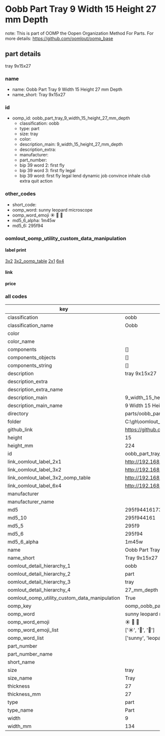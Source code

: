 # Oobb Part Tray 9 Width 15 Height 27 mm Depth  

note: This is part of OOMP the Oopen Organization Method For Parts. For more details: https://github.com/oomlout/oomp_base

##  part details
  



tray 9x15x27



### name
* name: Oobb Part Tray 9 Width 15 Height 27 mm Depth
* name_short: Tray 9x15x27 
### id
* oomp_id: oobb_part_tray_9_width_15_height_27_mm_depth
  * classification: oobb
  * type: part
  * size: tray
  * color: 
  * description_main: 9_width_15_height_27_mm_depth
  * description_extra: 
  * manufacturer: 
  * part_number: 
  * bip 39 word 2: first fly
  * bip 39 word 3: first fly legal
  * bip 39 word: first fly legal lend dynamic job convince inhale club extra quit action

### other_codes
* short_code: 
* oomp_word: sunny leopard microscope
* oomp_word_emoji :sunny: :leopard: :microscope:
* md5_6_alpha: 1m45w
* md5_6: 295f94






### oomlout_oomp_utility_custom_data_manipulation
#### label print
[3x2](http://192.168.1.245:1112/?label=oomp%201m45w)
[3x2_oomp_table](http://192.168.1.108:1112/?label=oomp%201m45w)
[2x1](http://192.168.1.242:1112/?label=oomp%201m45w)
[6x4](http://192.168.1.55:1112/?label=oomp%201m45w)    

#### link

                              

#### price







### all codes 
| key | value |  
| --- | --- |  
| classification | oobb |  
| classification_name | Oobb |  
| color |  |  
| color_name |  |  
| components | [] |  
| components_objects | [] |  
| components_string | [] |  
| description | tray 9x15x27 |  
| description_extra |  |  
| description_extra_name |  |  
| description_main | 9_width_15_height_27_mm_depth |  
| description_main_name | 9 Width 15 Height 27 mm Depth |  
| directory | parts/oobb_part_tray_9_width_15_height_27_mm_depth |  
| folder | C:\gh\oomlout_oobb_version_4_generated_parts\parts\oobb_part_tray_9_width_15_height_27_mm_depth |  
| github_link | https://github.com/oomlout/oomlout_oomp_part_src/tree/main/parts/oobb_part_tray_9_width_15_height_27_mm_depth |  
| height | 15 |  
| height_mm | 224 |  
| id | oobb_part_tray_9_width_15_height_27_mm_depth |  
| link_oomlout_label_2x1 | http://192.168.1.242:1112/?label=oomp%201m45w |  
| link_oomlout_label_3x2 | http://192.168.1.245:1112/?label=oomp%201m45w |  
| link_oomlout_label_3x2_oomp_table | http://192.168.1.108:1112/?label=oomp%201m45w |  
| link_oomlout_label_6x4 | http://192.168.1.55:1112/?label=oomp%201m45w |  
| manufacturer |  |  
| manufacturer_name |  |  
| md5 | 295f94416173a5f1e02267fefed67abb |  
| md5_10 | 295f944161 |  
| md5_5 | 295f9 |  
| md5_6 | 295f94 |  
| md5_6_alpha | 1m45w |  
| name | Oobb Part Tray 9 Width 15 Height 27 mm Depth |  
| name_short | Tray 9x15x27  |  
| oomlout_detail_hierarchy_1 | oobb |  
| oomlout_detail_hierarchy_2 | part |  
| oomlout_detail_hierarchy_3 | tray |  
| oomlout_detail_hierarchy_4 | 27_mm_depth |  
| oomlout_oomp_utility_custom_data_manipulation | True |  
| oomp_key | oomp_oobb_part_tray_9_width_15_height_27_mm_depth |  
| oomp_word | sunny leopard microscope |  
| oomp_word_emoji | :sunny: :leopard: :microscope: |  
| oomp_word_emoji_list | [':sunny:', ':leopard:', ':microscope:'] |  
| oomp_word_list | ['sunny', 'leopard', 'microscope'] |  
| part_number |  |  
| part_number_name |  |  
| short_name |  |  
| size | tray |  
| size_name | Tray |  
| thickness | 27 |  
| thickness_mm | 27 |  
| type | part |  
| type_name | Part |  
| width | 9 |  
| width_mm | 134 |  
